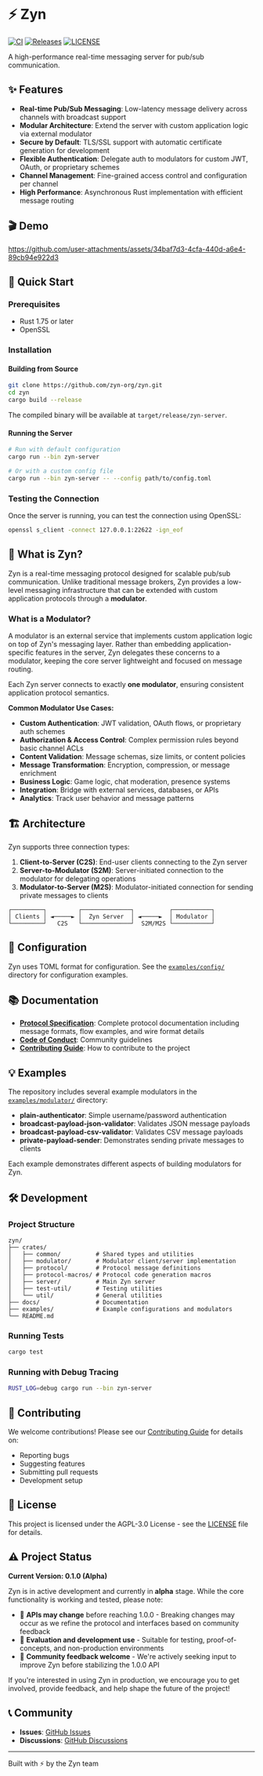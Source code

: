 # ⚡ Zyn

[![CI](https://img.shields.io/github/actions/workflow/status/zyn-org/zyn/ci.yaml?branch=main)](https://github.com/zyn-org/zyn/actions)
[![Releases](https://img.shields.io/github/v/release/zyn-org/zyn?include_prereleases)](https://github.com/zyn-org/zyn/releases)
[![LICENSE](https://img.shields.io/github/license/zyn-org/zyn)](https://github.com/zyn-org/zyn/blob/master/LICENSE)

A high-performance real-time messaging server for pub/sub communication.

## ✨ Features

- **Real-time Pub/Sub Messaging**: Low-latency message delivery across channels with broadcast support
- **Modular Architecture**: Extend the server with custom application logic via external modulator
- **Secure by Default**: TLS/SSL support with automatic certificate generation for development
- **Flexible Authentication**: Delegate auth to modulators for custom JWT, OAuth, or proprietary schemes
- **Channel Management**: Fine-grained access control and configuration per channel
- **High Performance**: Asynchronous Rust implementation with efficient message routing

## 🎬 Demo

https://github.com/user-attachments/assets/34baf7d3-4cfa-440d-a6e4-89cb94e922d3

## 🚀 Quick Start

### Prerequisites

- Rust 1.75 or later
- OpenSSL

### Installation

#### Building from Source

```bash
git clone https://github.com/zyn-org/zyn.git
cd zyn
cargo build --release
```

The compiled binary will be available at `target/release/zyn-server`.

#### Running the Server

```bash
# Run with default configuration
cargo run --bin zyn-server

# Or with a custom config file
cargo run --bin zyn-server -- --config path/to/config.toml
```

### Testing the Connection

Once the server is running, you can test the connection using OpenSSL:

```bash
openssl s_client -connect 127.0.0.1:22622 -ign_eof
```

## 📖 What is Zyn?

Zyn is a real-time messaging protocol designed for scalable pub/sub communication. Unlike traditional message brokers, Zyn provides a low-level messaging infrastructure that can be extended with custom application protocols through a **modulator**.

### What is a Modulator?

A modulator is an external service that implements custom application logic on top of Zyn's messaging layer. Rather than embedding application-specific features in the server, Zyn delegates these concerns to a modulator, keeping the core server lightweight and focused on message routing.

Each Zyn server connects to exactly **one modulator**, ensuring consistent application protocol semantics.

**Common Modulator Use Cases:**

- **Custom Authentication**: JWT validation, OAuth flows, or proprietary auth schemes
- **Authorization & Access Control**: Complex permission rules beyond basic channel ACLs
- **Content Validation**: Message schemas, size limits, or content policies
- **Message Transformation**: Encryption, compression, or message enrichment
- **Business Logic**: Game logic, chat moderation, presence systems
- **Integration**: Bridge with external services, databases, or APIs
- **Analytics**: Track user behavior and message patterns

## 🏗️ Architecture

Zyn supports three connection types:

1. **Client-to-Server (C2S)**: End-user clients connecting to the Zyn server
2. **Server-to-Modulator (S2M)**: Server-initiated connection to the modulator for delegating operations
3. **Modulator-to-Server (M2S)**: Modulator-initiated connection for sending private messages to clients

```
┌─────────┐         ┌──────────────┐          ┌───────────┐
│ Clients │ ◄─────► │  Zyn Server  │ ◄─────►  │ Modulator │
└─────────┘   C2S   └──────────────┘  S2M/M2S └───────────┘
```

## 🔧 Configuration

Zyn uses TOML format for configuration. See the [`examples/config/`](examples/config/) directory for configuration examples.

## 📚 Documentation

- **[Protocol Specification](docs/PROTOCOL.md)**: Complete protocol documentation including message formats, flow examples, and wire format details
- **[Code of Conduct](CODE_OF_CONDUCT.md)**: Community guidelines
- **[Contributing Guide](CONTRIBUTING.md)**: How to contribute to the project

## 💡 Examples

The repository includes several example modulators in the [`examples/modulator/`](examples/modulator/) directory:

- **plain-authenticator**: Simple username/password authentication
- **broadcast-payload-json-validator**: Validates JSON message payloads
- **broadcast-payload-csv-validator**: Validates CSV message payloads
- **private-payload-sender**: Demonstrates sending private messages to clients

Each example demonstrates different aspects of building modulators for Zyn.

## 🛠️ Development

### Project Structure

```
zyn/
├── crates/
│   ├── common/          # Shared types and utilities
│   ├── modulator/       # Modulator client/server implementation
│   ├── protocol/        # Protocol message definitions
│   ├── protocol-macros/ # Protocol code generation macros
│   ├── server/          # Main Zyn server
│   ├── test-util/       # Testing utilities
│   └── util/            # General utilities
├── docs/                # Documentation
├── examples/            # Example configurations and modulators
└── README.md
```

### Running Tests

```bash
cargo test
```

### Running with Debug Tracing

```bash
RUST_LOG=debug cargo run --bin zyn-server
```

## 🤝 Contributing

We welcome contributions! Please see our [Contributing Guide](CONTRIBUTING.md) for details on:

- Reporting bugs
- Suggesting features
- Submitting pull requests
- Development setup

## 📜 License

This project is licensed under the AGPL-3.0 License - see the [LICENSE](LICENSE) file for details.

## ⚠️ Project Status

**Current Version: 0.1.0 (Alpha)**

Zyn is in active development and currently in **alpha** stage. While the core functionality is working and tested, please note:

- 🔧 **APIs may change** before reaching 1.0.0 - Breaking changes may occur as we refine the protocol and interfaces based on community feedback
- 🧪 **Evaluation and development use** - Suitable for testing, proof-of-concepts, and non-production environments
- 📣 **Community feedback welcome** - We're actively seeking input to improve Zyn before stabilizing the 1.0.0 API

If you're interested in using Zyn in production, we encourage you to get involved, provide feedback, and help shape the future of the project!

## 📞 Community

- **Issues**: [GitHub Issues](https://github.com/zyn-org/zyn/issues)
- **Discussions**: [GitHub Discussions](https://github.com/zyn-org/zyn/discussions)

---

Built with ⚡ by the Zyn team
